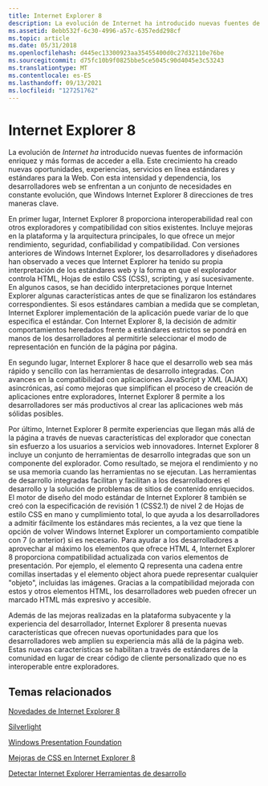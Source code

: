 ```yaml
---
title: Internet Explorer 8
description: La evolución de Internet ha introducido nuevas fuentes de información enriquez y más formas de acceder a ella.
ms.assetid: 8ebb532f-6c30-4996-a57c-6357edd298cf
ms.topic: article
ms.date: 05/31/2018
ms.openlocfilehash: d445ec13300923aa35455400d0c27d32110e76be
ms.sourcegitcommit: d75fc10b9f0825bbe5ce5045c90d4045e3c53243
ms.translationtype: MT
ms.contentlocale: es-ES
ms.lasthandoff: 09/13/2021
ms.locfileid: "127251762"
---
```

# <a name="internet-explorer-8"></a>Internet Explorer 8

La evolución de *Internet ha* introducido nuevas fuentes de información enriquez y más formas de acceder a ella. Este crecimiento ha creado nuevas oportunidades, experiencias, servicios en línea estándares y estándares para la Web. Con esta intensidad y dependencia, los desarrolladores web se enfrentan a un conjunto de necesidades en constante evolución, que Windows Internet Explorer 8 direcciones de tres maneras clave.

En primer lugar, Internet Explorer 8 proporciona interoperabilidad real con otros exploradores y compatibilidad con sitios existentes. Incluye mejoras en la plataforma y la arquitectura principales, lo que ofrece un mejor rendimiento, seguridad, confiabilidad y compatibilidad. Con versiones anteriores de Windows Internet Explorer, los desarrolladores y diseñadores han observado a veces que Internet Explorer ha tenido su propia interpretación de los estándares web y la forma en que el explorador controla HTML, Hojas de estilo CSS (CSS), scripting, y así sucesivamente. En algunos casos, se han decidido interpretaciones porque Internet Explorer algunas características antes de que se finalizaron los estándares correspondientes. Si esos estándares cambian a medida que se completan, Internet Explorer implementación de la aplicación puede variar de lo que especifica el estándar. Con Internet Explorer 8, la decisión de admitir comportamientos heredados frente a estándares estrictos se pondrá en manos de los desarrolladores al permitirle seleccionar el modo de representación en función de la página por página.

En segundo lugar, Internet Explorer 8 hace que el desarrollo web sea más rápido y sencillo con las herramientas de desarrollo integradas. Con avances en la compatibilidad con aplicaciones JavaScript y XML (AJAX) asincrónicas, así como mejoras que simplifican el proceso de creación de aplicaciones entre exploradores, Internet Explorer 8 permite a los desarrolladores ser más productivos al crear las aplicaciones web más sólidas posibles.

Por último, Internet Explorer 8 permite experiencias que llegan más allá de la página a través de nuevas características del explorador que conectan sin esfuerzo a los usuarios a servicios web innovadores. Internet Explorer 8 incluye un conjunto de herramientas de desarrollo integradas que son un componente del explorador. Como resultado, se mejora el rendimiento y no se usa memoria cuando las herramientas no se ejecutan. Las herramientas de desarrollo integradas facilitan y facilitan a los desarrolladores el desarrollo y la solución de problemas de sitios de contenido enriquecidos. El motor de diseño del modo estándar de Internet Explorer 8 también se creó con la especificación de revisión 1 (CSS2.1) de nivel 2 de Hojas de estilo CSS en mano y cumplimiento total, lo que ayuda a los desarrolladores a admitir fácilmente los estándares más recientes, a la vez que tiene la opción de volver Windows Internet Explorer un comportamiento compatible con 7 (o anterior) si es necesario. Para ayudar a los desarrolladores a aprovechar al máximo los elementos que ofrece HTML 4, Internet Explorer 8 proporciona compatibilidad actualizada con varios elementos de presentación. Por ejemplo, el elemento Q representa una cadena entre comillas insertadas y el elemento object ahora puede representar cualquier "objeto", incluidas las imágenes. Gracias a la compatibilidad mejorada con estos y otros elementos HTML, los desarrolladores web pueden ofrecer un marcado HTML más expresivo y accesible.

Además de las mejoras realizadas en la plataforma subyacente y la experiencia del desarrollador, Internet Explorer 8 presenta nuevas características que ofrecen nuevas oportunidades para que los desarrolladores web amplíen su experiencia más allá de la página web. Estas nuevas características se habilitan a través de estándares de la comunidad en lugar de crear código de cliente personalizado que no es interoperable entre exploradores.

## <a name="related-topics"></a>Temas relacionados

<dl> <dt>

[Novedades de Internet Explorer 8](/previous-versions//cc288472(v=vs.85))
</dt> <dt>

[Silverlight](https://msdn.microsoft.com/library/bb871518.aspx)
</dt> <dt>

[Windows Presentation Foundation](/dotnet/framework/wpf/)
</dt> <dt>

[Mejoras de CSS en Internet Explorer 8](https://msdn.microsoft.com/library/cc304082(VS.85).aspx)
</dt> <dt>

[Detectar Internet Explorer Herramientas de desarrollo](/previous-versions//dd565628(v=vs.85))
</dt> </dl>

 

 